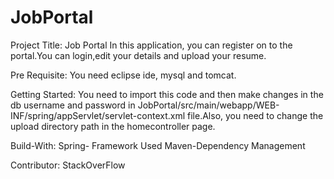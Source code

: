 # JobPortal

Project Title: Job Portal
  In this application, you can register on to the portal.You can login,edit your details and upload your resume.
  
Pre Requisite:
  You need eclipse ide, mysql and tomcat.
  
Getting Started:
  You need to import this code and then make changes in the db username and password in JobPortal/src/main/webapp/WEB-INF/spring/appServlet/servlet-context.xml file.Also, you need to change the upload directory path in the homecontroller page.
  
Build-With:
  Spring- Framework Used
  Maven-Dependency Management
  
Contributor:
  StackOverFlow
  
  
